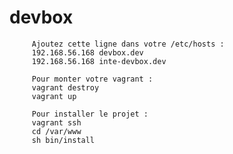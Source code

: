 # devbox


         Ajoutez cette ligne dans votre /etc/hosts :
         192.168.56.168 devbox.dev
         192.168.56.168 inte-devbox.dev

         Pour monter votre vagrant :
         vagrant destroy
         vagrant up

         Pour installer le projet :
         vagrant ssh
         cd /var/www
         sh bin/install




